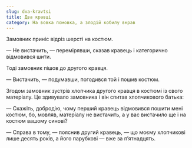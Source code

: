 ```yaml
---
slug: dva-kravtsi
title: Два кравці
category: На вовка помовка, а злодій кобилу вкрав
---
```

Замовник приніс відріз шерсті на костюм.

— Не вистачить, — перемірявши, сказав кравець і категорично відмовився шити.

Тоді замовник пішов до другого кравця.

— Вистачить, — подумавши, погодився той і пошив костюм.

Згодом замовник зустрів хлопчика другого кравця в костюмі із свого матеріалу. Це здивувало замовника і він спитав хлопчикового батька:

— Скажіть, добродію, чому перший кравець відмовився пошити мені костюм, бо, мовляв, матеріалу не вистачить, а у вас вистачило ще і на костюм вашому синові?

— Справа в тому, — пояснив другий кравець, — що моєму хлопчикові лише десять років, а його парубкові — вже за п’ятнадцять.
